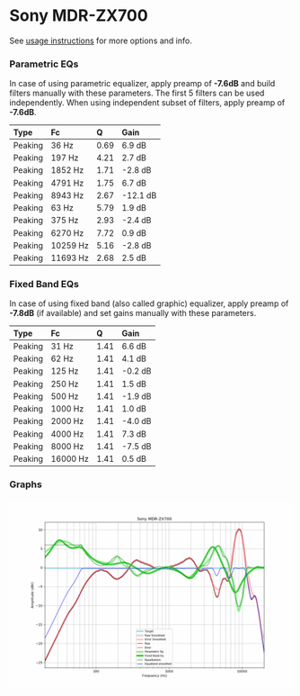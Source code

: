 # Sony MDR-ZX700
See [usage instructions](https://github.com/jaakkopasanen/AutoEq#usage) for more options and info.

### Parametric EQs
In case of using parametric equalizer, apply preamp of **-7.6dB** and build filters manually
with these parameters. The first 5 filters can be used independently.
When using independent subset of filters, apply preamp of **-7.6dB**.

| Type    | Fc       |    Q | Gain     |
|:--------|:---------|:-----|:---------|
| Peaking | 36 Hz    | 0.69 | 6.9 dB   |
| Peaking | 197 Hz   | 4.21 | 2.7 dB   |
| Peaking | 1852 Hz  | 1.71 | -2.8 dB  |
| Peaking | 4791 Hz  | 1.75 | 6.7 dB   |
| Peaking | 8943 Hz  | 2.67 | -12.1 dB |
| Peaking | 63 Hz    | 5.79 | 1.9 dB   |
| Peaking | 375 Hz   | 2.93 | -2.4 dB  |
| Peaking | 6270 Hz  | 7.72 | 0.9 dB   |
| Peaking | 10259 Hz | 5.16 | -2.8 dB  |
| Peaking | 11693 Hz | 2.68 | 2.5 dB   |

### Fixed Band EQs
In case of using fixed band (also called graphic) equalizer, apply preamp of **-7.8dB**
(if available) and set gains manually with these parameters.

| Type    | Fc       |    Q | Gain    |
|:--------|:---------|:-----|:--------|
| Peaking | 31 Hz    | 1.41 | 6.6 dB  |
| Peaking | 62 Hz    | 1.41 | 4.1 dB  |
| Peaking | 125 Hz   | 1.41 | -0.2 dB |
| Peaking | 250 Hz   | 1.41 | 1.5 dB  |
| Peaking | 500 Hz   | 1.41 | -1.9 dB |
| Peaking | 1000 Hz  | 1.41 | 1.0 dB  |
| Peaking | 2000 Hz  | 1.41 | -4.0 dB |
| Peaking | 4000 Hz  | 1.41 | 7.3 dB  |
| Peaking | 8000 Hz  | 1.41 | -7.5 dB |
| Peaking | 16000 Hz | 1.41 | 0.5 dB  |

### Graphs
![](./Sony%20MDR-ZX700.png)
